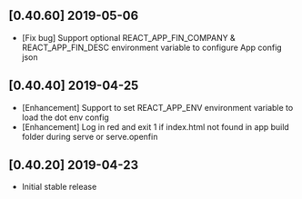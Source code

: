 ## [0.40.60] 2019-05-06
- [Fix bug] Support optional REACT_APP_FIN_COMPANY & REACT_APP_FIN_DESC environment variable to configure App config json

## [0.40.40] 2019-04-25
- [Enhancement] Support to set REACT_APP_ENV environment variable to load the dot env config
- [Enhancement] Log in red and exit 1 if index.html not found in app build folder during serve or serve.openfin

## [0.40.20] 2019-04-23
- Initial stable release
